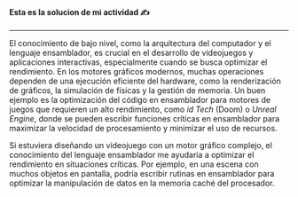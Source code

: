 #### Esta es la solucion de mi actividad ✍️
---

El conocimiento de bajo nivel, como la arquitectura del computador y el lenguaje ensamblador, es crucial en el desarrollo de videojuegos y aplicaciones interactivas, especialmente cuando se busca optimizar el rendimiento. En los motores gráficos modernos, muchas operaciones dependen de una ejecución eficiente del hardware, como la renderización de gráficos, la simulación de físicas y la gestión de memoria. Un buen ejemplo es la optimización del código en ensamblador para motores de juegos que requieren un alto rendimiento, como *id Tech* (Doom) o *Unreal Engine*, donde se pueden escribir funciones críticas en ensamblador para maximizar la velocidad de procesamiento y minimizar el uso de recursos.  

Si estuviera diseñando un videojuego con un motor gráfico complejo, el conocimiento del lenguaje ensamblador me ayudaría a optimizar el rendimiento en situaciones críticas. Por ejemplo, en una escena con muchos objetos en pantalla, podría escribir rutinas en ensamblador para optimizar la manipulación de datos en la memoria caché del procesador.


